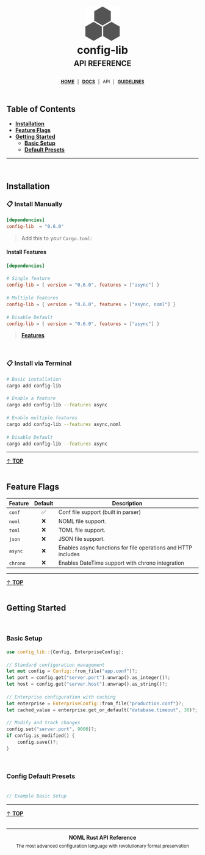 <h1 align="center">
    <img width="90px" height="auto" src="https://raw.githubusercontent.com/jamesgober/jamesgober/main/media/icons/hexagon-3.svg" alt="Triple Hexagon">
    <br><b>config-lib</b><br>
    <sub><sup>API REFERENCE</sup></sub>
</h1>
<div align="center">
    <sup>
        <a href="../README.md" title="Project Home"><b>HOME</b></a>
        <span>&nbsp;│&nbsp;</span>
        <a href="./README.md" title="Documentation"><b>DOCS</b></a>
        <span>&nbsp;│&nbsp;</span>
        <span>API</span>
        <span>&nbsp;│&nbsp;</span>
        <a href="./GUIDELINES.md" title="Developer Guidelines"><b>GUIDELINES</b></a>
    </sup>
</div>

<br>

## Table of Contents
- **[Installation](#installation)**
- **[Feature Flags](#feature-flags)**
- **[Getting Started](#getting-started)**
  - **[Basic Setup](#basic-setup)**
  - **[Default Presets](#default-presets)**

<hr>
<br>

<h2 id="installation">Installation</h2>


### 📋 Install Manually
```toml
[dependencies]
config-lib  = "0.6.0"
```
> Add this to your `Cargo.toml`:


#### Install Features
```toml
[dependencies]

# Single feature
config-lib = { version = "0.6.0", features = ["async"] }

# Multiple features
config-lib = { version = "0.6.0", features = ["async, noml"] }

# Disable Default
config-lib = { version = "0.6.0", features = ["async"] }
```
> **[Features](#feature-flags)**

<br>


### 📋 Install via Terminal
```bash
# Basic installation
cargo add config-lib

# Enable a feature
cargo add config-lib --features async

# Enable multiple features
cargo add config-lib --features async,noml

# Disable Default
cargo add config-lib --features async
```




<hr>
<a href="#top">&uarr; <b>TOP</b></a>
<br>
<br>

<h2 id="feature-flags">Feature Flags</h2>

| Feature               | Default | Description |
|-----------------------|:-------:|---------------------------------------------------------------|
| `conf`                |  ✅     | Conf file support (built in parser)                           |
| `noml`                |  ❌     | NOML file support.                                            |
| `toml`                |  ❌     | TOML file support.                                            |
| `json`                |  ❌     | JSON file support.                                            |
| `async`               |  ❌     | Enables async functions for file operations and HTTP includes | 
| `chrono`              |  ❌     | Enables DateTime support with chrono integration              |

<hr>
<a href="#top">&uarr; <b>TOP</b></a>
<br>
<br>

<h2 id="getting-started">Getting Started</h2>

<br>

<h3 id="basic-setup">Basic Setup</h3>

```rust
use config_lib::{Config, EnterpriseConfig};

// Standard configuration management
let mut config = Config::from_file("app.conf")?;
let port = config.get("server.port").unwrap().as_integer()?;
let host = config.get("server.host").unwrap().as_string()?;

// Enterprise configuration with caching
let enterprise = EnterpriseConfig::from_file("production.conf")?;
let cached_value = enterprise.get_or_default("database.timeout", 30)?;

// Modify and track changes
config.set("server.port", 9000)?;
if config.is_modified() {
    config.save()?;
}

```

<br>

<h3 id="default-presets">Config Default Presets</h3>

```rust

// Example Basic Setup

```


<hr>
<a href="#top">&uarr; <b>TOP</b></a>
<br>
<br>

---

<div align="center">
    <b>NOML Rust API Reference</b><br>
    <sub>The most advanced configuration language with revolutionary format preservation</sub>
</div>